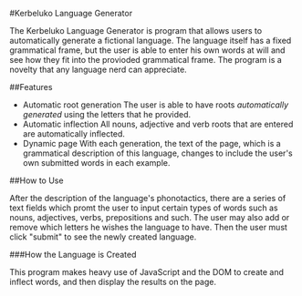 #Kerbeluko Language Generator

The Kerbeluko Language Generator is program that allows users to automatically generate a fictional language. The language itself has a fixed grammatical frame, but the user is able to enter his own words at will and see how they fit into the provioded grammatical frame. The program is a novelty that any language nerd can appreciate.

##Features 

* Automatic root generation 
	The user is able to have roots *automatically generated* using the letters that he provided.
* Automatic inflection
	All nouns, adjective and verb roots that are entered are automatically inflected.
* Dynamic page
	With each generation, the text of the page, which is a grammatical description of this language, changes to include the user's own submitted words in each example.

##How to Use

After the description of the language's phonotactics, there are a series of text fields which promt the user to input certain types of words such as nouns, adjectives, verbs, prepositions and such. The user may also add or remove which letters he wishes the language to have. Then the user must click "submit" to see the newly created language.

###How the Language is Created

This program makes heavy use of JavaScript and the DOM to create and inflect words, and then display the results on the page.
